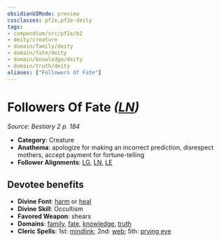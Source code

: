 ```yaml
---
obsidianUIMode: preview
cssclasses: pf2e,pf2e-deity
tags:
- compendium/src/pf2e/b2
- deity/creature
- domain/family/deity
- domain/fate/deity
- domain/knowledge/deity
- domain/truth/deity
aliases: ["Followers Of Fate"]
---
```

# Followers Of Fate *([LN](rules/traits/ln-b1.md "Lawful Neutral Alignment Trait"))*  
*Source: Bestiary 2 p. 184*  

- **Category**: Creature
- **Anathema**: apologize for making an incorrect prediction, disrespect mothers, accept payment for fortune-telling
- **Follower Alignments**: [LG](rules/traits/lg-b1.md "Lawful Good Alignment Trait"), [LN](rules/traits/ln-b1.md "Lawful Neutral Alignment Trait"), [LE](rules/traits/le-b1.md "Lawful Evil Alignment Trait")

## Devotee benefits

- **Divine Font**: [harm](compendium/spells/harm.md) or [heal](compendium/spells/heal.md)
- **Divine Skill**: Occultism
- **Favored Weapon**: shears
- **Domains**: [family](compendium/setting/domains.md#Family), [fate](compendium/setting/domains.md#Fate), [knowledge](compendium/setting/domains.md#Knowledge), [truth](compendium/setting/domains.md#Truth)
- **Cleric Spells**: 1st: [mindlink](compendium/spells/mindlink.md); 2nd: [web](compendium/spells/web.md); 5th: [prying eye](compendium/spells/prying-eye.md)